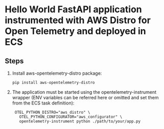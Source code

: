 #  Hello World FastAPI application instrumented with AWS Distro for Open Telemetry and deployed in ECS

##  Steps
  1. Install aws-opentelemetry-distro package:
     ```
     pip install aws-opentelemetry-distro
     ```
  2. The application must be started using the opentelemetry-instrument wrapper (ENV variables can be referred here or omitted and set them from the ECS task definition):
     ```
      OTEL_PYTHON_DISTRO="aws_distro" \
	    OTEL_PYTHON_CONFIGURATOR="aws_configurator" \
	    opentelemetry-instrument python ./path/to/your/app.py
     ```
